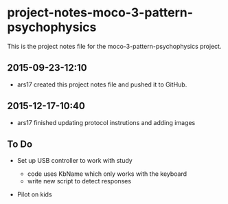 # project-notes-moco-3-pattern-psychophysics

This is the project notes file for the moco-3-pattern-psychophysics project.


## 2015-09-23-12:10

- ars17 created this project notes file and pushed it to GitHub.

## 2015-12-17-10:40

- ars17 finished updating protocol instrutions and adding images

## To Do
- Set up USB controller to work with study
  - code uses KbName which only works with the keyboard
  - write new script to detect responses
  
- Pilot on kids



